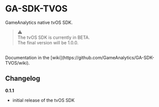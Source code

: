 GA-SDK-TVOS
==========

GameAnalytics native tvOS SDK.

>:warning:  
> The tvOS SDK is currently in BETA.  
> The final version will be 1.0.0. 

<br>
Documentation in the [wiki](https://github.com/GameAnalytics/GA-SDK-TVOS/wiki).

Changelog
---------
**0.1.1**
* initial release of the tvOS SDK

